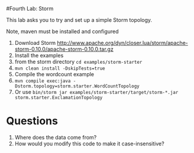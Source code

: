 #Fourth Lab: Storm

This lab asks you to try and set up a simple Storm topology.

Note, maven must be installed and configured

1. Download Storm <http://www.apache.org/dyn/closer.lua/storm/apache-storm-0.10.0/apache-storm-0.10.0.tar.gz>
2. Install the examples
  1. from the storm directory `cd examples/storm-starter`
  1. `mvn clean install -DskipTests=true`
2. Compile the wordcount example
  2. `mvn compile exec:java -Dstorm.topology=storm.starter.WordCountTopology` 
  1. Or use `bin/storm jar examples/storm-starter/target/storm-*.jar  storm.starter.ExclamationTopology`
# Questions

1. Where does the data come from?
2. How would you modify this code to make it case-insensitive?

